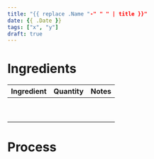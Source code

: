 ```yaml
---
title: "{{ replace .Name "-" " " | title }}"
date: {{ .Date }}
tags: ["x", "y"]
draft: true
---
```


# Ingredients

| Ingredient  | Quantity           | Notes                      |
| ----------- | ------------------ | -------------------------- |
|             |                    |                            |
|             |                    |                            |
|             |                    |                            |
|             |                    |                            |
|             |                    |                            |
|             |                    |                            |
|             |                    |                            |
|             |                    |                            |
|             |                    |                            |


# Process